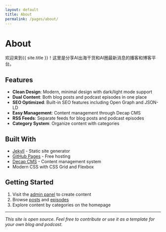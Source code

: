```yaml
---
layout: default
title: About
permalink: /pages/about/
---
```


# About

欢迎来到{{ site.title }}！这里是分享AI出海干货和AI圈最新消息的播客和博客平台。

## Features

- **Clean Design**: Modern, minimal design with dark/light mode support
- **Dual Content**: Both blog posts and podcast episodes in one place
- **SEO Optimized**: Built-in SEO features including Open Graph and JSON-LD
- **Easy Management**: Content management through Decap CMS
- **RSS Feeds**: Separate feeds for blog posts and podcast episodes
- **Category System**: Organize content with categories

## Built With

- [Jekyll](https://jekyllrb.com/) - Static site generator
- [GitHub Pages](https://pages.github.com/) - Free hosting
- [Decap CMS](https://decapcms.org/) - Content management system
- Modern CSS with CSS Grid and Flexbox

## Getting Started

1. Visit the [admin panel](/public/admin/) to create content
2. Browse [posts](/posts/) and [episodes](/episodes/)
3. Explore content by categories on the homepage

---

*This site is open source. Feel free to contribute or use it as a template for your own blog and podcast.*
